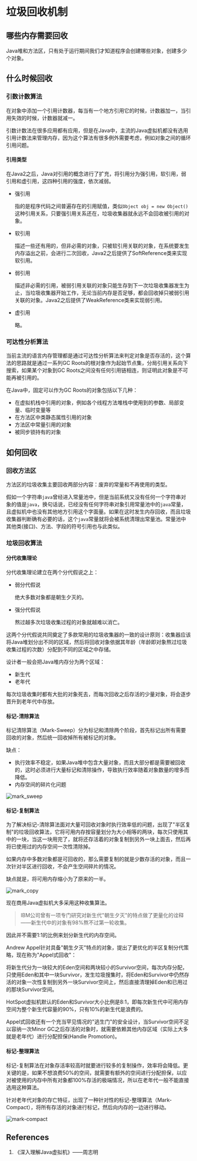 # 垃圾回收机制

## 哪些内存需要回收

Java堆和方法区，只有处于运行期间我们才知道程序会创建哪些对象，创建多少个对象。

## 什么时候回收

### 引数计数算法

在对象中添加一个引用计数器，每当有一个地方引用它的时候，计数器加一，当引用失效的时候，计数器就减一。

引数计数法在很多应用都有应用，但是在Java中，主流的Java虚拟机都没有选用引用计数法来管理内存，因为这个算法有很多例外需要考虑，例如对象之间的循环引用问题。

#### 引用类型

在Java2之后，Java对引用的概念进行了扩充，将引用分为强引用，软引用，弱引用和虚引用，这四种引用的强度，依次减弱。

- 强引用

  指的是程序代码之间普遍存在的引用赋值，类似`Object obj = new Object()`这种引用关系，只要强引用关系还在，垃圾收集器就永远不会回收被引用的对象。

- 软引用 

  描述一些还有用的，但非必需的对象，只被软引用关联的对象，在系统要发生内存溢出之前，会进行二次回收，Java2之后提供了SoftReference类来实现软引用。

- 弱引用

  描述非必需的引用，被弱引用关联的对象只能生存到下一次垃圾收集器发生为止，当垃圾收集器开始工作，无论当前内存是否足够，都会回收掉只被弱引用关联的对象。Java2之后提供了WeakReference类来实现弱引用。

- 虚引用

  略。

### 可达性分析算法

当前主流的语言内存管理都是通过可达性分析算法来判定对象是否存活的，这个算法的思路就是通过一系列GC Roots的根对象作为起始节点集，分局引用关系向下搜索，如果某个对象到GC Roots之间没有任何引用链相连，则证明此对象是不可能再被引用的。

在Java中，固定可以作为GC Roots的对象包括以下几种：

- 在虚拟机栈中引用的对象，例如各个线程方法堆栈中使用到的参数、局部变量、临时变量等
- 在方法区中类静态属性引用的对象
- 方法区中常量引用的对象
- 被同步锁持有的对象

## 如何回收

### 回收方法区

方法区的垃圾收集主要回收两部分内容：废弃的常量和不再使用的类型。

假如一个字符串`java`曾经进入常量池中，但是当前系统又没有任何一个字符串对象的值是`java`，换句话说，已经没有任何字符串对象引用常量池中的`java`常量，且虚拟机中也没有其他地方引用这个字面量。如果在这时发生内存回收，而且垃圾收集器判断确有必要的话，这个`java`常量就将会被系统清理出常量池。常量池中其他类(接口)、方法、字段的符号引用也与此类似。

### 垃圾回收算法 

#### 分代收集理论

分代收集理论建立在两个分代假说之上：

- 弱分代假说

  绝大多数对象都是朝生夕灭的。

- 强分代假说

  熬过越多次垃圾收集过程的对象就越难以消亡。

这两个分代假说共同奠定了多款常用的垃圾收集器的一致的设计原则：收集器应该将Java堆划分出不同的区域，然后将回收对象依据其年龄（年龄即对象熬过垃圾收集过程的次数）分配到不同的区域之中存储。

设计者一般会把Java堆内存分为两个区域：

- 新生代
- 老年代

每次垃圾收集时都有大批的对象死去，而每次回收之后存活的少量对象，将会逐步晋升到老年代中存放。

#### 标记-清除算法

标记清除算法（Mark-Sweep）分为标记和清除两个阶段，首先标记出所有需要回收的对象，然后统一回收掉所有被标记的对象。

缺点：

- 执行效率不稳定，如果Java堆中包含大量对象，而且大部分都是需要被回收的，这时必须进行大量标记和清除操作，导致执行效率随着对象数量的增多而降低。
- 内存空间的碎片化问题

![mark_sweep](%E5%9E%83%E5%9C%BE%E5%9B%9E%E6%94%B6%E6%9C%BA%E5%88%B6_assets/mark_sweep.png '标记清除算法示意图')

#### 标记-复制算法

为了解决标记-清除算法面对大量可回收对象时执行效率低的问题，出现了"半区复制"的垃圾回收算法，它将可用内存按容量划分为大小相等的两块，每次只使用其中的一块，当这一块用完了，就将还存活着的对象复制到另外一块上面去，然后再将已使用过的内存空间一次性清除掉。

如果内存中多数对象都是可回收的，那么需要复制的就是少数存活的对象，而且一次针对半区进行回收，不会产生空间碎片的情况。

缺点就是，将可用内存缩小为了原来的一半。

![mark_copy](%E5%9E%83%E5%9C%BE%E5%9B%9E%E6%94%B6%E6%9C%BA%E5%88%B6_assets/mark_copy.png '标记复制算法示意图')

现在商用Java虚拟机大多采用这种收集算法。

> IBM公司曾有一项专门研究对新生代"朝生夕灭"的特点做了更量化的诠释——新生代中的对象有98%熬不过第一轮收集。

因此并不需要1:1的比例来划分新生代的内存空间。

Andrew Appel针对具备"朝生夕灭"特点的对象，提出了更优化的半区复制分代策略，现在称为"Appel式回收"：

将新生代分为一块较大的Eden空间和两块较小的Survivor空间，每次内存分配，只使用Eden和其中一块Survivor，发生垃圾搜集时，将Eden和Survivor中仍然存活的对象一次性复制到另外一块Survivor空间上，然后直接清理掉Eden和已用过的那块Survivor空间。

HotSpot虚拟机默认的Eden和Survivor大小比例是8:1，即每次新生代中可用内存空间为整个新生代容量的90%，只有10%的新生代是浪费的。

Appel式回收还有一个充当罕见情况的"逃生门"的安全设计，当Survivor空间不足以容纳一次Minor GC之后存活的对象时，就需要依赖其他内存区域（实际上大多就是老年代）进行分配担保(Handle Promotion)。

#### 标记-整理算法

标记-复制算法在对象存活率较高时就要进行较多的复制操作，效率将会降低。更关键的是，如果不想浪费50%的空间，就需要有额外的空间进行分配担保，以应对被使用的内存中所有对象都100%存活的极端情况，所以在老年代一般不能直接选用这种算法。

针对老年代对象的存亡特征，出现了一种针对性的标记-整理算法（Mark-Compact），将所有存活的对象进行标记，然后向内存的一边进行移动。

![mark-compact](%E5%9E%83%E5%9C%BE%E5%9B%9E%E6%94%B6%E6%9C%BA%E5%88%B6_assets/mark-compact.png '标记整理算法示意图')

## References

1. 《深入理解Java虚拟机》——周志明 